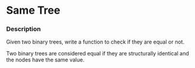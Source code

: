 # Same Tree

### Description
Given two binary trees, write a function to check if they are equal or not.

Two binary trees are considered equal if they are structurally identical and the nodes have the same value.
